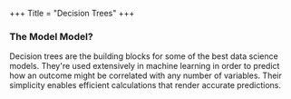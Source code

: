 +++
Title = "Decision Trees"
+++
### The Model Model? 

Decision trees are the building blocks for some of the best data science models. They're used extensively in machine learning in order to predict how an outcome might be correlated with any number of variables. Their simplicity enables efficient calculations that render accurate predictions. 

### 





